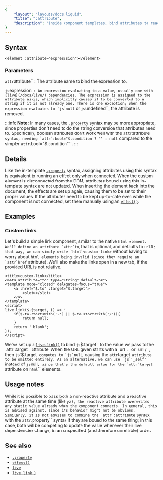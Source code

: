 ```yaml
---
{
	"layout": "layouts/docs.liquid",
	"title": ":attribute",
	"description": "Inside component templates, bind attributes to reactive expressions by prefixing the attribute name with a colon."
}
---
```


## Syntax

```yz
<element :attribute="expresssion"></element>
```

### Parameters

`attr`attribute``
: The attribute name to bind the expression to.

`js`expression``
: An expression evaluating to a value, usually one with [live](/docs/live/) dependencies. The expression is assigned to the attribute as-is, which implicitly causes it to be converted to a string if it is not already one. There is one exception; when the expression evaluates to `js`null`` or `js`undefined``, the attribute is removed.

:::info
**Note:** In many cases, the [`.property`](/docs/components/template/properties/) syntax may be more appropriate, since properties don't need to do the string conversion that attributes need to. Specifically, boolean attributes don't work well with the `attr`:attribute`` syntax, needing `attr`:bool="$.condition ? '' : null`` compared to the simpler `attr`.bool="$.condition"``.
:::

## Details

Like the in-template [`.property`](/docs/components/template/properties/) syntax, assigning attributes using this syntax is equivalent to running an effect only when connected. When the custom element is disconnected from the DOM, attributes bound using this in-template syntax are not updated. When inserting the element back into the document, the effects are set up again, causing them to be set to their proper values. If the attributes need to be kept up-to-date even while the component is not connected, set them manually using an [`effect()`](/docs/effect/).

## Examples

### Custom links

Let's build a simple link component, similar to the native `html`<a>`` element. We'll define an attribute `attr`to``, that is optional, and defaults to `url`#``; that way, we can simply write `html`<custom-link>`` without having to worry about `html`<a>`` elements being invalid (since they require an `attr`href`` attribute). We'll also make the links open in a new tab, if the provided URL is not relative.

```yz
<title>custom-link</title>
<meta attribute="to" type="string" default="#">
<template mode="closed" delegates-focus="true">
	<a :href="$.to" :target="$.target">
		<slot></slot>
	</a>
</template>
<script>
live.link($.$target, () => {
	if($.to.startsWith('.') || $.to.startsWith('/')){
		return null;
	}
	return '_blank';
});
</script>
```

We've set up a [`live.link()`](/docs/live/link/) to bind `js`$.target`` to the value we pass to the `attr`:target`` attribute. When the URL given starts with a `url`.`` or `url`/``, then `js`$.target`` computes to `js`null``, causing the `attr`target`` attribute to be omitted entirely. As an alternative, we can use `js`'_self'`` instead of `js`null``, since that's the default value for the `attr`target`` attribute on `html`<a>`` elements.

## Usage notes

While it is possible to pass both a non-reactive attribute and a reactive attribute at the same time (like `yz`<element :attribute="$.value" attribute="value">``), the reactive attribute overwrites any static value already when the component connects. In general, this is advised against, since its behavior might not be obvious. Similarly, it is not advised to combine the `attr`:attribute`` syntax with the `attr`.property`` syntax if they are bound to the same thing; in this case, both will be competing to update the value whenever their live dependencies change, in an unspecified (and therefore unreliable) order.

## See also

- [`.property`](/docs/components/template/property/)
- [`effect()`](/docs/effect/)
- [`live`](/docs/live/)
- [`live.link()`](/docs/live/link/)
